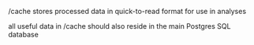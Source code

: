 /cache stores processed data in quick-to-read format for use in analyses

all useful data in /cache should also reside in the main Postgres SQL database